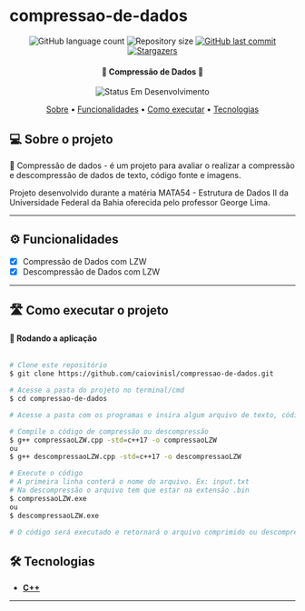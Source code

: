 # compressao-de-dados

<p align="center">
  <img alt="GitHub language count" src="https://img.shields.io/github/languages/count/caiovinisl/compressao-de-dados?color=%2304D361">

  <img alt="Repository size" src="https://img.shields.io/github/repo-size/caiovinisl/compressao-de-dados">
  
  <a href="https://github.com/caiovinisl/metodos-hashing/commits/main">
    <img alt="GitHub last commit" src="https://img.shields.io/github/last-commit/caiovinisl/compressao-de-dados">
  </a>
   
   <a href="https://github.com/caiovinisl/metodos-hashing/stargazers">
    <img alt="Stargazers" src="https://img.shields.io/github/stars/caiovinisl/compressao-de-dados?style=social">
  </a>
  
 
</p>

<h4 align="center"> 
	🚧 Compressão de Dados 🚧
</h4>

<p align="center">
	<img alt="Status Em Desenvolvimento" src="https://img.shields.io/badge/STATUS-EM%20DESENVOLVIMENTO-green">
	<!-- <img alt="Status Concluído" src="https://img.shields.io/badge/STATUS-CONCLU%C3%8DDO-brightgreen"> -->
</p>

<p align="center">
 <a href="#-sobre-o-projeto">Sobre</a> •
 <a href="#-funcionalidades">Funcionalidades</a> •
 <a href="#-como-executar-o-projeto">Como executar</a> • 
 <a href="#-tecnologias">Tecnologias</a>
</p>

## 💻 Sobre o projeto

📄 Compressão de dados - é um projeto para avaliar o realizar a compressão e descompressão de dados de texto, código fonte e imagens.

Projeto desenvolvido durante a matéria MATA54 - Estrutura de Dados II da Universidade Federal da Bahia oferecida pelo professor George Lima.

---

## ⚙️ Funcionalidades

- [x] Compressão de Dados com LZW
- [x] Descompressão de Dados com LZW

---

## 🛣️ Como executar o projeto

#### 🎲 Rodando a aplicação

```bash

# Clone este repositório
$ git clone https://github.com/caiovinisl/compressao-de-dados.git

# Acesse a pasta do projeto no terminal/cmd
$ cd compressao-de-dados

# Acesse a pasta com os programas e insira algum arquivo de texto, código fonte ou imagem no diretório '/entradas'.

# Compile o código de compressão ou descompressão
$ g++ compressaoLZW.cpp -std=c++17 -o compressaoLZW
ou
$ g++ descompressaoLZW.cpp -std=c++17 -o descompressaoLZW

# Execute o código
# A primeira linha conterá o nome do arquivo. Ex: input.txt
# Na descompressão o arquivo tem que estar na extensão .bin
$ compressaoLZW.exe
ou
$ descompressaoLZW.exe

# O código será executado e retornará o arquivo comprimido ou descompremido no diretório '/saidas'. Ex: input-compressed.bin

```

## 🛠 Tecnologias

- **[C++](https://cplusplus.com/)**

---
